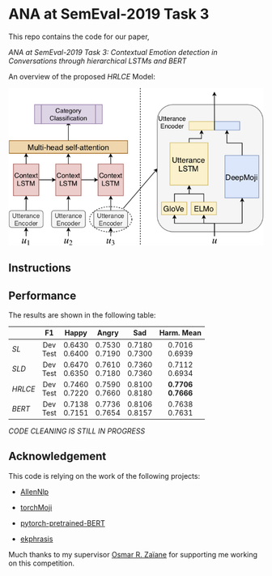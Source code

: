 # ANA at SemEval-2019 Task 3
This repo contains the code for our paper,
 
 *ANA at SemEval-2019 Task 3: Contextual Emotion detection in Conversations through hierarchical LSTMs and BERT*


An overview of the proposed *HRLCE* Model:

![HRLCE](img/hred.jpg )

## Instructions



## Performance
The results are shown in the following table:

|        |    F1    |   Happy  |   Angry  |    Sad   | Harm. Mean  |
| ------ | :------: | :------: | :------: | :------: | :---------: |
| *SL*   |   Dev  <br/>  Test  |  0.6430  <br/>  0.6400  |  0.7530 <br/>  0.7190 |  0.7180  <br/> 0.7300  |  0.7016  <br/> 0.6939    |
| *SLD*   |   Dev  <br/>  Test  |  0.6470  <br/>  0.6350  |  0.7610 <br/>  0.7180 |  0.7360  <br/> 0.7360  |  0.7112  <br/> 0.6934    |
| *HRLCE*   |   Dev  <br/>  Test  |  0.7460  <br/>  0.7220  |  0.7590 <br/>  0.7660 |  0.8100  <br/> 0.8180  |  **0.7706**  <br/> **0.7666**    |
| *BERT*   |   Dev  <br/>  Test  |  0.7138  <br/>  0.7151  |  0.7736 <br/>  0.7654 |  0.8106  <br/> 0.8157  |  0.7638  <br/> 0.7631    |

*CODE CLEANING IS STILL IN PROGRESS*

## Acknowledgement
This code is relying on the work of the following projects:

* [AllenNlp](https://github.com/allenai/allennlp)

* [torchMoji](https://github.com/huggingface/torchMoji)

* [pytorch-pretrained-BERT](https://github.com/huggingface/pytorch-pretrained-BERT)

* [ekphrasis](https://github.com/cbaziotis/ekphrasis)

Much thanks to my supervisor [Osmar R. Zaïane](http://webdocs.cs.ualberta.ca/~zaiane/) for supporting me working on this competition. 